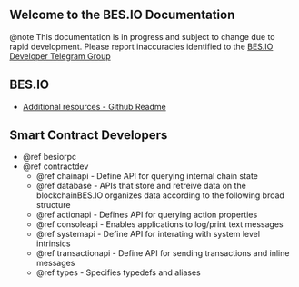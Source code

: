 Welcome to the BES.IO Documentation
-----------------------------------

@note This documentation is in progress and subject to change due to rapid development. Please report inaccuracies identified to the [BES.IO Developer Telegram Group](https://t.me/joinchat/EaEnSUPktgfoI-XPfMYtcQ)

## BES.IO
 - [Additional resources - Github Readme](https://github.com/biteosorg/BitEOS#readme)

## Smart Contract Developers
- @ref besiorpc
- @ref contractdev
	- @ref chainapi - Define API for querying internal chain state
	- @ref database - APIs that store and retreive data on the blockchainBES.IO organizes data according to the following broad structure
	- @ref actionapi - Defines API for querying action properties
	- @ref consoleapi - Enables applications to log/print text messages
	- @ref systemapi - 	Define API for interating with system level intrinsics
	- @ref transactionapi - Define API for sending transactions and inline messages
	- @ref types - Specifies typedefs and aliases
	
	
